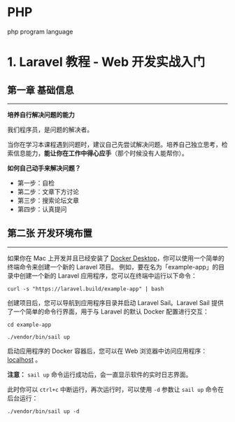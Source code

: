 # PHP

php program language



# 1. Laravel 教程 - Web 开发实战入门

## 第一章 基础信息

<hr />

**培养自行解决问题的能力**

我们程序员，是问题的解决者。

当你在学习本课程遇到问题时，建议自己先尝试解决问题。培养自己独立思考，检索信息能力，**能让你在工作中得心应手**（那个时候没有人能帮你）。

**如何自己动手来解决问题？**

- 第一步：自检
- 第二步：文章下方讨论
- 第三步：搜索论坛文章
- 第四步：认真提问



## 第二张 开发环境布置

<hr />



如果你在 Mac 上开发并且已经安装了 [Docker Desktop](https://www.docker.com/products/docker-desktop)，你可以使用一个简单的终端命令来创建一个新的 Laravel 项目。 例如，要在名为「example-app」的目录中创建一个新的 Laravel 应用程序，您可以在终端中运行以下命令：

```
curl -s "https://laravel.build/example-app" | bash
```

创建项目后，您可以导航到应用程序目录并启动 Laravel Sail。Laravel Sail 提供了一个简单的命令行界面，用于与 Laravel 的默认 Docker 配置进行交互：

```
cd example-app

./vendor/bin/sail up
```

启动应用程序的 Docker 容器后，您可以在 Web 浏览器中访问应用程序： [localhost](http://localhost/) 。

**注意：** `sail up` 命令运行成功后，会一直显示软件的实时日志界面。

此时你可以 `ctrl+c` 中断运行，再次运行时，可以使用 `-d` 参数让 `sail up` 命令在后台运行：

```
./vendor/bin/sail up -d
```



















